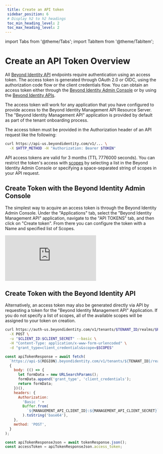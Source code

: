 ```yaml
---
 title: Create an API token
 sidebar_position: 6
 # Display h2 to h2 headings
 toc_min_heading_level: 2
 toc_max_heading_level: 2
---
```


import Tabs from '@theme/Tabs';
import TabItem from '@theme/TabItem';

# Create an API Token Overview

All [Beyond Identity API](https://developer.beyondidentity.com/api/v1) endpoints require authentication using an access token. The access token is generated through OAuth 2.0 or OIDC, using the authorization code flow or the client credentials flow. You can obtain an access token either through the [Beyond Identity Admin Console](api-token#create-token-with-the-beyond-identity-admin-console) or by using the [Beyond Identity APIs](api-token#create-token-with-the-beyond-identity-api).

The access token will work for any application that you have configured to provide access to the Beyond Identity Management API Resource Server. The "Beyond Identity Management API" application is provided by default as part of the tenant onboarding process.

The access token must be provided in the Authorization header of an API request like the following:

```bash
curl https://api-us.beyondidentity.com/v1/... \
  -X $HTTP_METHOD -H "Authorization: Bearer $TOKEN"
```

API access tokens are valid for 3 months (TTL 7776000 seconds). You can restrict the token's access with [scopes](../apis/scopes) by selecting a list in the Beyond Identity Admin Console or specifying a space-separated string of scopes in your API request.

## Create Token with the Beyond Identity Admin Console

The simplest way to acquire an access token is through the Beyond Identity Admin Console. Under the "Applications" tab, select the "Beyond Identity Management API" application, navigate to the "API TOKENS" tab, and then click on "Create token". From there you can configure the token with a Name and specified list of Scopes.

<div style={{position: 'relative', paddingBottom: 'calc(73% + 20px)', height: '0'}}>
	<iframe src='https://demo.arcade.software/OQge5lspW7TRuqvghZQd?embed&forceNoOpeningAnimation=true' frameBorder="0" style={{position: 'absolute', top: '0', left: '0', width: '100%', height: '100%'}}>
	</iframe>
</div>

## Create Token with the Beyond Identity API

Alternatively, an access token may also be generated directly via API by requesting a token for the "Beyond Identity Management API" Application. If you do not specify a list of scopes, all of the available scopes will be assigned to your token on creation.

<Tabs groupId="api-token-platform" queryString>
 <TabItem value="curl" label="Curl">

```bash
curl https://auth-us.beyondidentity.com/v1/tenants/$TENANT_ID/realms/$REALM_ID/applications/$APPLICATION_ID/token \
  -X POST \
  -u "$CLIENT_ID:$CLIENT_SECRET" --basic \
  -H "Content-Type: application/x-www-form-urlencoded" \
  -d "grant_type=client_credentials&scope=$SCOPES"
```

 </TabItem>
 <TabItem value="node" label="Node">

```jsx
const apiTokenResponse = await fetch(
  `https://api-${REGION}.beyondidentity.com/v1/tenants/${TENANT_ID}/realms/${REALM_ID}/applications/${APPLICATION_ID}/token`,
  {
    body: (() => {
      let formData = new URLSearchParams();
      formData.append('grant_type', 'client_credentials');
      return formData;
    })(),
    headers: {
      Authorization:
        'Basic ' +
        Buffer.from(
          `${MANAGEMENT_API_CLIENT_ID}:${MANAGEMENT_API_CLIENT_SECRET}`
        ).toString('base64'),
    },
    method: 'POST',
  }
);

const apiTokenResponseJson = await tokenResponse.json();
const accessToken = apiTokenResponseJson.access_token;
```

 </TabItem>
</Tabs>
